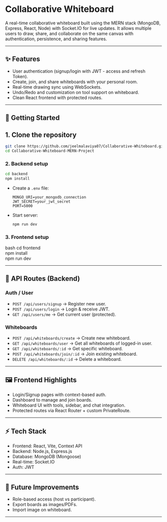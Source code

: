 # Collaborative Whiteboard 

A real-time collaborative whiteboard built using the MERN stack (MongoDB, Express, React, Node) with Socket.IO for live updates. It allows multiple users to draw, share, and collaborate on the same canvas with authentication, persistence, and sharing features.

---

## ✨ Features

- User authentication (signup/login with JWT - access and refresh Token).
- Create, join, and share whiteboards with your personal room.
- Real-time drawing sync using WebSockets.
- Undo/Redo and customization on tool support on whiteboard.
- Clean React frontend with protected routes.

---

## 🚀 Getting Started

## 1. Clone the repository
```bash
git clone https://github.com/jeelmalaviya07/Collaborative-Whiteboard.git
cd Collaborative-Whiteboard-MERN-Project
```

### 2. Backend setup

```bash
cd backend
npm install
```

* Create a `.env` file:

  ```env
  MONGO_URI=your_mongodb_connection
  JWT_SECRET=your_jwt_secret
  PORT=5000
  ```
* Start server:

  ```bash
  npm run dev
  ```

### 3. Frontend setup

bash
cd frontend<br>
npm install<br>
npm run dev<br>


---

## 📡 API Routes (Backend)

### Auth / User

* `POST /api/users/signup` → Register new user.
* `POST /api/users/login` → Login & receive JWT.
* `GET /api/users/me` → Get current user (protected).

### Whiteboards

* `POST /api/whiteboards/create` → Create new whiteboard.
* `GET /api/whiteboards/user` → Get all whiteboards of logged-in user.
* `GET /api/whiteboards/:id` → Get specific whiteboard.
* `POST /api/whiteboards/join/:id` → Join existing whiteboard.
* `DELETE /api/whiteboards/:id` → Delete a whiteboard.

---

## 🖼 Frontend Highlights

* Login/Signup pages with context-based auth.
* Dashboard to manage and join boards.
* Whiteboard UI with tools, sidebar, and chat integration.
* Protected routes via React Router + custom PrivateRoute.

---

## ⚡ Tech Stack

* Frontend: React, Vite, Context API
* Backend: Node.js, Express.js
* Database: MongoDB (Mongoose)
* Real-time: Socket.IO
* Auth: JWT

---

## 📌 Future Improvements

* Role-based access (host vs participant).
* Export boards as images/PDFs.
* Import image on whiteboard.

---


```
